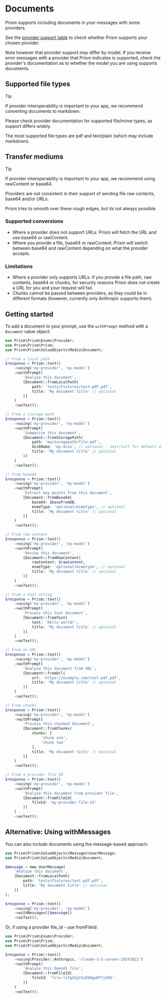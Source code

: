 # Documents

Prism supports including documents in your messages with some providers.

See the [provider support table](/getting-started/introduction.html#provider-support) to check whether Prism supports your chosen provider.

Note however that provider support may differ by model. If you receive error messages with a provider that Prism indicates is supported, check the provider's documentation as to whether the model you are using supports documents.

## Supported file types

> [!TIP]
> If provider interoperability is important to your app, we recommend converting documents to markdown.

Please check provider documentation for supported file/mime types, as support differs widely.

The most supported file types are pdf and text/plain (which may include markdown).

## Transfer mediums

> [!TIP]
> If provider interoperability is important to your app, we recommend using rawContent or base64.

Providers are not consistent in their support of sending file raw contents, base64 and/or URLs.

Prism tries to smooth over these rough edges, but its not always possible.

### Supported conversions

- Where a provider does not support URLs: Prism will fetch the URL and use base64 or rawContent.
- Where you provide a file, base64 or rawContent: Prism will switch between base64 and rawContent depending on what the provider accepts.

### Limitations

- Where a provider only supports URLs: if you provide a file path, raw contents, base64 or chunks, for security reasons Prism does not create a URL for you and your request will fail.
- Chunks cannot be passed between providers, as they could be in different formats (however, currently only Anthropic supports them).

## Getting started

To add a document to your prompt, use the `withPrompt` method with a `Document` value object:

```php
use Prism\Prism\Enums\Provider;
use Prism\Prism\Prism;
use Prism\Prism\ValueObjects\Media\Document;

// From a local path
$response = Prism::text()
    ->using('my-provider', 'my-model')
    ->withPrompt(
        'Analyze this document',
        [Document::fromLocalPath(
            path: 'tests/Fixtures/test-pdf.pdf',
            title: 'My document title' // optional
        )]
    )
    ->asText();

// From a storage path
$response = Prism::text()
    ->using('my-provider', 'my-model')
    ->withPrompt(
        'Summarize this document',
        [Document::fromStoragePath(
            path: 'mystoragepath/file.pdf',
            diskName: 'my-disk', // optional - omit/null for default disk
            title: 'My document title' // optional
        )]
    )
    ->asText();

// From base64
$response = Prism::text()
    ->using('my-provider', 'my-model')
    ->withPrompt(
        'Extract key points from this document',
        [Document::fromBase64(
            base64: $baseFromDB,
            mimeType: 'optional/mimetype', // optional
            title: 'My document title' // optional
        )]
    )
    ->asText();

// From raw content
$response = Prism::text()
    ->using('my-provider', 'my-model')
    ->withPrompt(
        'Review this document',
        [Document::fromRawContent(
            rawContent: $rawContent,
            mimeType: 'optional/mimetype', // optional
            title: 'My document title' // optional
        )]
    )
    ->asText();

// From a text string
$response = Prism::text()
    ->using('my-provider', 'my-model')
    ->withPrompt(
        'Process this text document',
        [Document::fromText(
            text: 'Hello world!',
            title: 'My document title' // optional
        )]
    )
    ->asText();

// From an URL
$response = Prism::text()
    ->using('my-provider', 'my-model')
    ->withPrompt(
        'Analyze this document from URL',
        [Document::fromUrl(
            url: 'https://example.com/test-pdf.pdf',
            title: 'My document title' // optional
        )]
    )
    ->asText();

// From chunks
$response = Prism::text()
    ->using('my-provider', 'my-model')
    ->withPrompt(
        'Process this chunked document',
        [Document::fromChunks(
            chunks: [
                'chunk one',
                'chunk two'
            ],
            title: 'My document title' // optional
        )]
    )
    ->asText();

// From a provider file ID
$response = Prism::text()
    ->using('my-provider', 'my-model')
    ->withPrompt(
        'Analyze this document from provider file',
        [Document::fromFileId(
            fileId: 'my-provider-file-id'
        )]
    )
    ->asText();
```

## Alternative: Using withMessages

You can also include documents using the message-based approach:

```php
use Prism\Prism\ValueObjects\Messages\UserMessage;
use Prism\Prism\ValueObjects\Media\Document;

$message = new UserMessage(
    'Analyze this document',
    [Document::fromLocalPath(
        path: 'tests/Fixtures/test-pdf.pdf',
        title: 'My document title' // optional
    )]
);

$response = Prism::text()
    ->using('my-provider', 'my-model')
    ->withMessages([$message])
    ->asText();
```

Or, if using a provider file_id - use fromFileId:

```php
use Prism\Prism\Enums\Provider;
use Prism\Prism\Prism;
use Prism\Prism\ValueObjects\Media\Document;

$response = Prism::text()
    ->using(Provider::Anthropic, 'claude-3-5-sonnet-20241022')
    ->withPrompt(
        'Analyze this OpenAI file',
        [Document::fromFileId(
            fileId: 'file-lsfgSXyV2xEb8gw8fYjXU6'
        )]
    )
    ->asText();
```
